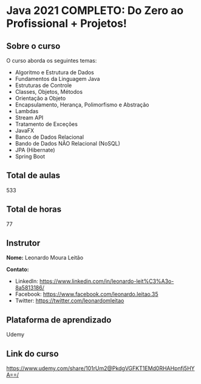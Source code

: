 # Java 2021 COMPLETO: Do Zero ao Profissional + Projetos!

## Sobre o curso

O curso aborda os seguintes temas:

- Algoritmo e Estrutura de Dados
- Fundamentos da Linguagem Java
- Estruturas de Controle
- Classes, Objetos, Métodos
- Orientação a Objeto
- Encapsulamento, Herança, Polimorfismo e Abstração
- Lambdas
- Stream API
- Tratamento de Exceções
- JavaFX
- Banco de Dados Relacional
- Bando de Dados NÃO Relacional (NoSQL)
- JPA (Hibernate)
- Spring Boot

## Total de aulas

533

## Total de horas

77

## Instrutor

**Nome:** Leonardo Moura Leitão

**Contato:**

- LinkedIn: https://www.linkedin.com/in/leonardo-leit%C3%A3o-8a5813186/
- Facebook: https://www.facebook.com/leonardo.leitao.35
- Twitter: https://twitter.com/leonardomleitao

## Plataforma de aprendizado

Udemy

## Link do curso

https://www.udemy.com/share/101rUm2@PkdgVGFKT1EMd0RHAHpnfj5HYA==/

